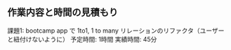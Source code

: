 ## 作業内容と時間の見積もり

課題1: bootcamp app で 1to1, 1 to many リレーションのリファクタ（ユーザーと紐付けないように）
予定時間: 1時間
実績時間: 45分
